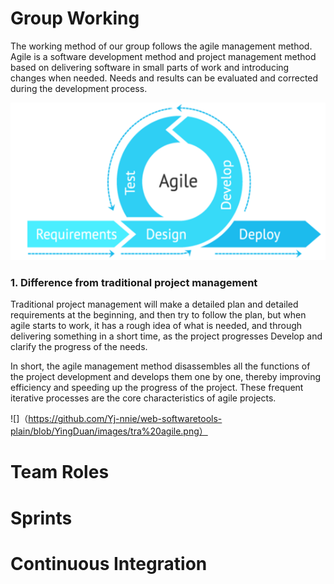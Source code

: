 # Group Working
The working method of our group follows the agile management method. Agile is a software development method and project management method based on delivering software in small parts of work and introducing changes when needed. Needs and results can be evaluated and corrected during the development process.

![](https://github.com/Yj-nnie/web-softwaretools-plain/blob/YingDuan/images/agile%201.png)

### 1. Difference from traditional project management
Traditional project management will make a detailed plan and detailed requirements at the beginning, and then try to follow the plan, but when agile starts to work, it has a rough idea of what is needed, and through delivering something in a short time, as the project progresses Develop and clarify the progress of the needs.

In short, the agile management method disassembles all the functions of the project development and develops them one by one, thereby improving efficiency and speeding up the progress of the project. These frequent iterative processes are the core characteristics of agile projects.

![]（https://github.com/Yj-nnie/web-softwaretools-plain/blob/YingDuan/images/tra%20agile.png）

# Team Roles

# Sprints

# Continuous Integration
